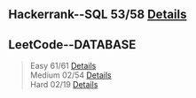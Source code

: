 
## Hackerrank--SQL 53/58 [Details](https://github.com/chongchong6/SQL/tree/master/HackerRank_SQL)
## LeetCode--DATABASE 
> Easy 61/61 [Details](https://github.com/chongchong6/SQL/tree/master/LeetCode/Easy)<br>
> Medium 02/54 [Details](https://github.com/chongchong6/SQL/tree/master/LeetCode/Medium)<br>
> Hard 02/19 [Details](https://github.com/chongchong6/SQL/tree/master/LeetCode/Hard)
